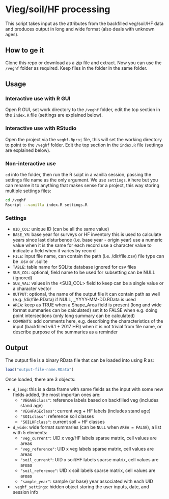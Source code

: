 # Vieg/soil/HF processing

This script takes input as the attributes from the backfilled veg/soil/HF data
and produces output in long and wide format (also deals with unknown ages).

## How to ge it

Clone this repo or download as a zip file and extract.
Now you can use the `/veghf` folder as required.
Keep files in the folder in the same folder.

## Usage

### Interactive use with R GUI

Open R GUI, set work directory to the `/veghf` folder,
edit the top section in the `index.R` file (settings are explained below).

### Interactive use with RStudio

Open the project via the `veghf.Rproj` file, this will set the
working directory to point to the `/veghf` folder.
Edit the top section in the `index.R` file (settings are explained below).

### Non-interactive use

`cd` into the folder, then run the R scipt in a vanilla session, 
passing the settings file name as the only argument.
We use `settings.R` here but you can rename it to anything 
that makes sense for a project, this way storing multiple settings files:

``` bash
cd /veghf
Rscript --vanilla index.R settings.R
```

### Settings

* `UID_COL`: unique ID (can be all the same value)
* `BASE_YR`:
  base year for surveys or HF inventory
  this is used to calculate years since last disturbence
  (i.e. base year - origin year)
  use a numeric value when it is the same for each record
  use a character value to indicate a field when it
  varies by record
* `FILE`:
  input file name, can contain the path (i.e. /dir/file.csv)
  file type can be .csv or .sqlite
* `TABLE`:
  table name for SQLite database
  ignored for csv files
* `SUB_COL`:
  optional, field name to be used for subsetting
  can be NULL (ignored)
* `SUB_VAL`:
  values in the <SUB_COL> field to keep
  can be a single value or a character vector
* `OUTPUT`:
  optional, the name of the output file
  it can contain path as well (e.g. /dir/file.RData)
  if NULL, <FILE>_YYYY-MM-DD.RData is used
* `AREA`:
  keep as TRUE when a Shape_Area field is present
  (long and wide format summaries can be calculated)
  set it to FALSE when e.g. doing point intersections
  (only long summary can be calculated)
* `COMMENTS`:
  add comments here, e.g. describing the characteristics
  of the input (backfilled v6.1 + 2017 HFI) when it is
  not trivial from file name, or describe purpose of
  the summaries as a reminder

## Output

The output file is a binary RData file that can be loaded into using R as:

``` R
load("output-file-name.RData")
```

Once loaded, there are 3 objects:

* `d_long`: this is a data frame with same fields as the input with some new fields added, the most importan ones are:
  - `"VEGAGEclass"`: reference labels based on backfilled veg (includes stand age)
  - `"VEGHFAGEclass"`: current veg + HF labels (includes stand age)
  - `"SOILclass"`: reference soil classes
  - `"SOILHFclass"`: current soil + HF classes
* `d_wide`: wide format summaries (can be `NULL` when `AREA = FALSE`), a list with 5 elements:
  - `"veg_current"`: UID x veg/HF labels sparse matrix, cell values are areas
  - `"veg_reference"`: UID x veg labels sparse matrix, cell values are areas
  - `"soil_current"`: UID x soil/HF labels sparse matrix, cell values are areas
  - `"soil_reference"`: UID x soil labels sparse matrix, cell values are areas
  - `"sample_year"`: sample (or base) year associated with each UID
* `.veghf_settings`: hidden object storing the user inputs, date, and session info

